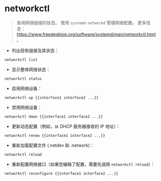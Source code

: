 # networkctl

> 查询网络链接的状态。
> 使用 `systemd-networkd` 管理网络配置。
> 更多信息：<https://www.freedesktop.org/software/systemd/man/networkctl.html>。

- 列出现有链接及其状态：

`networkctl list`

- 显示整体网络状态：

`networkctl status`

- 启用网络设备：

`networkctl up {{interface1 interface2 ...}}`

- 禁用网络设备：

`networkctl down {{interface1 interface2 ...}}`

- 更新动态配置（例如，从 DHCP 服务器接收的 IP 地址）：

`networkctl renew {{interface1 interface2 ...}}`

- 重新加载配置文件 (.netdev 和 .network)：

`networkctl reload`

- 重新配置网络接口（如果您编辑了配置，需要先调用 `networkctl reload`）：

`networkctl reconfigure {{interface1 interface2 ...}}`